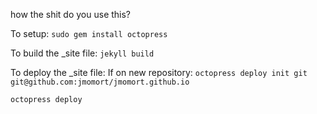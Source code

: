 how the shit do you use this?

To setup:
```sudo gem install octopress```

To build the _site file:
```jekyll build```

To deploy the _site file:
If on new repository:
```octopress deploy init git git@github.com:jmomort/jmomort.github.io```

```octopress deploy```
